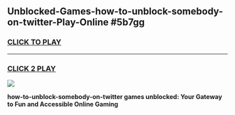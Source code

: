 
## Unblocked-Games-how-to-unblock-somebody-on-twitter-Play-Online #5b7gg
<h3>
<a href="https://news.freeplayer.one?title=how-to-unblock-somebody-on-twitter&ref=3">CLICK TO PLAY</a></h3>
<hr>

<h3>
<a href="https://news.freeplayer.one?title=how-to-unblock-somebody-on-twitter&ref=3">CLICK 2 PLAY</a>
  
</h3>

<a href="https://news.freeplayer.one?title=how-to-unblock-somebody-on-twitter&ref=3"><img src="https://clearcache.store/games.png"></a>


**how-to-unblock-somebody-on-twitter games unblocked: Your Gateway to Fun and Accessible Online Gaming**
